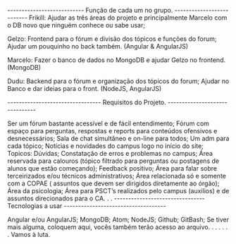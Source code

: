 --------------------------- Função de cada um no grupo. --------------------------
Frikill:
Ajudar as três áreas do projeto e principalmente Marcelo com o DB novo que ninguém conhece ou sabe usar;

Gelzo:
Frontend para o fórum e divisão dos tópicos e funções do forum;
Ajudar um pouquinho no back também.
(Angular & AngularJS)

Marcelo:
Fazer o banco de dados no MongoDB e ajudar Gelzo no frontend.
(MongoDB)

Dudu:
Backend para o fórum e organização dos tópicos do forum;
Ajudar no Banco e dar ideias para o front.
(NodeJS, AngularJS)



--------------------------------- Requisitos do Projeto. -------------------------------

Ser um fórum bastante acessível e de fácil entendimento;
Fórum com espaço para perguntas, respostas e reports para conteúdos ofensivos e desnecessários;
Sala de chat simultâneo e on-line para todos;
Um adm para cada tópico;
Notícias e novidades do campus logo no início do site;
Topicos:
Dúvidas;
Constatação de erros e problemas no campus;
Área reservada para calouros (tópico filtrado para perguntas ou postagens de alunos que estão começando);
Feedback positivo;
Área para falar sobre terceirizados e/ou técnicos administrativos;
Área relacionada só e somente com a COPAE ( assuntos que devem ser dirigidos diretamente ao órgão);
Área da psicologia;
Área para PSCT’s realizados pelo campus (auxilios) e de assuntos direcionados para o CA.
.
.
-------------------------------- Tecnologias a usar ------------------------------------

Angular e/ou AngularJS;
MongoDB;
Atom;
NodeJS;
Github;
GitBash;
Se tiver mais alguma, coloquem aqui, vocês também terão acesso ao arquivo.
.
.
.
.
.
.
Vamos à luta.
